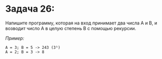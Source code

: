 # Задача 26:  
Напишите программу, которая на вход принимает
два числа A и B, и возводит число А в целую степень B с
помощью рекурсии.

*Пример:*

    A = 3; B = 5 -> 243 (3⁵)
    A = 2; B = 3 -> 8